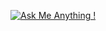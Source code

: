 [![Ask Me Anything !](https://img.shields.io/badge/Ask%20me-anything-1abc9c.svg)](https://GitHub.com/gk98s/)
